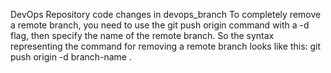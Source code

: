 DevOps Repository
code changes in devops_branch
To completely remove a remote branch, you need to use the git push origin command with a -d flag, then specify the name of the remote branch. So the syntax representing the command for removing a remote branch looks like this: git push origin -d branch-name .
